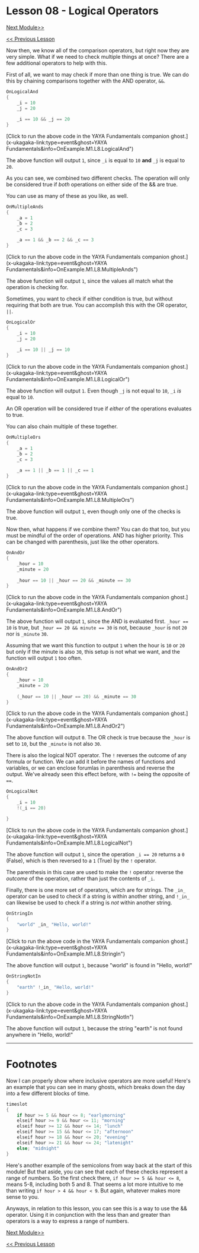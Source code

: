 # Lesson 08 - Logical Operators

[Next Module>>]()

[<< Previous Lesson](https://github.com/Zichqec/YAYA_Fundamentals/blob/main/Module%201%20-%20Basic%20Building%20Blocks/07%20-%20Comparisons.md)

Now then, we know all of the comparison operators, but right now they are very simple. What if we need to check multiple things at once? There are a few additional operators to help with this.

First of all, we want to may check if more than one thing is true. We can do this by chaining comparisons together with the AND operator, `&&`.

```c
OnLogicalAnd
{
	_i = 10
	_j = 20
	
	_i == 10 && _j == 20
}
```

[Click to run the above code in the YAYA Fundamentals companion ghost.](x-ukagaka-link:type=event&ghost=YAYA Fundamentals&info=OnExample.M1.L8.LogicalAnd")

The above function will output `1`, since `_i` is equal to `10` **and** `_j` is equal to `20`.

As you can see, we combined two different checks. The operation will only be considered true if *both* operations on either side of the && are true.

You can use as many of these as you like, as well.

```c
OnMultipleAnds
{
	_a = 1
	_b = 2
	_c = 3
	
	_a == 1 && _b == 2 && _c == 3
}
```

[Click to run the above code in the YAYA Fundamentals companion ghost.](x-ukagaka-link:type=event&ghost=YAYA Fundamentals&info=OnExample.M1.L8.MultipleAnds")

The above function will output `1`, since the values all match what the operation is checking for.


Sometimes, you want to check if either condition is true, but without requiring that both are true. You can accomplish this with the OR operator, `||`.

```c
OnLogicalOr
{
	_i = 10
	_j = 20
	
	_i == 10 || _j == 10
}
```

[Click to run the above code in the YAYA Fundamentals companion ghost.](x-ukagaka-link:type=event&ghost=YAYA Fundamentals&info=OnExample.M1.L8.LogicalOr")

The above function will output `1`. Even though `_j` is not equal to `10`, `_i` *is* equal to `10`.

An OR operation will be considered true if *either* of the operations evaluates to true.

You can also chain multiple of these together.

```c
OnMultipleOrs
{
	_a = 1
	_b = 2
	_c = 3
	
	_a == 1 || _b == 1 || _c == 1
}
```

[Click to run the above code in the YAYA Fundamentals companion ghost.](x-ukagaka-link:type=event&ghost=YAYA Fundamentals&info=OnExample.M1.L8.MultipleOrs")

The above function will output `1`, even though only one of the checks is true.

Now then, what happens if we combine them? You can do that too, but you must be mindful of the order of operations. AND has higher priority. This can be changed with parenthesis, just like the other operators.

```c
OnAndOr
{
	_hour = 10
	_minute = 20
	
	_hour == 10 || _hour == 20 && _minute == 30
}
```

[Click to run the above code in the YAYA Fundamentals companion ghost.](x-ukagaka-link:type=event&ghost=YAYA Fundamentals&info=OnExample.M1.L8.AndOr")

The above function will output `1`, since the AND is evaluated first. `_hour == 10` is true, but `_hour == 20 && minute == 30` is not, because `_hour` is not `20` nor is `_minute` `30`.

Assuming that we want this function to output `1` when the hour is `10` or `20` but only if the minute is also `30`, this setup is not what we want, and the function will output `1` too often.

```c
OnAndOr2
{
	_hour = 10
	_minute = 20
	
	(_hour == 10 || _hour == 20) && _minute == 30
}
```

[Click to run the above code in the YAYA Fundamentals companion ghost.](x-ukagaka-link:type=event&ghost=YAYA Fundamentals&info=OnExample.M1.L8.AndOr2")

The above function will output `0`. The OR check is true because the `_hour` is set to `10`, but the `_minute` is not also `30`.


There is also the logical NOT operator. The `!` reverses the outcome of any formula or function. We can add it before the names of functions and variables, or we can enclose forumlas in parenthesis and reverse the output. We've already seen this effect before, with `!=` being the opposite of `==`.

```c
OnLogicalNot
{
	_i = 10
	!(_i == 20)

}
```

[Click to run the above code in the YAYA Fundamentals companion ghost.](x-ukagaka-link:type=event&ghost=YAYA Fundamentals&info=OnExample.M1.L8.LogicalNot")

The above function will output `1`, since the operation `_i == 20` returns a `0` (False), which is then reversed to a `1` (True) by the `!` operator.

The parenthesis in this case are used to make the `!` operator reverse the *outcome* of the operation, rather than just the contents of `_i`.


Finally, there is one more set of operators, which are for strings. The `_in_` operator can be used to check if a string is within another string, and `!_in_` can likewise be used to check if a string is *not* within another string.

```c
OnStringIn
{
	"world" _in_ "Hello, world!"
}
```

[Click to run the above code in the YAYA Fundamentals companion ghost.](x-ukagaka-link:type=event&ghost=YAYA Fundamentals&info=OnExample.M1.L8.StringIn")

The above function will output `1`, because "world" is found in "Hello, world!"

```c
OnStringNotIn
{
	"earth" !_in_ "Hello, world!"
}
```

[Click to run the above code in the YAYA Fundamentals companion ghost.](x-ukagaka-link:type=event&ghost=YAYA Fundamentals&info=OnExample.M1.L8.StringNotIn")

The above function will output `1`, because the string "earth" is not found anywhere in "Hello, world!"

---

# Footnotes

Now I can properly show where inclusive operators are more useful! Here's an example that you can see in many ghosts, which breaks down the day into a few different blocks of time.

```c
timeslot
{
	if hour >= 5 && hour <= 8; "earlymorning"
	elseif hour >= 9 && hour <= 11; "morning"
	elseif hour >= 12 && hour <= 14; "lunch"
	elseif hour >= 15 && hour <= 17; "afternoon"
	elseif hour >= 18 && hour <= 20; "evening"
	elseif hour >= 21 && hour <= 24; "latenight"
	else; "midnight"
}
```

Here's another example of the semicolons from way back at the start of this module! But that aside, you can see that each of these checks represent a range of numbers. So the first check there, `if hour >= 5 && hour <= 8`, means 5-8, including both 5 and 8. That seems a lot more intuitive to me than writing `if hour > 4 && hour < 9`. But again, whatever makes more sense to you.

Anyways, in relation to this lesson, you can see this is a way to use the && operator. Using it in conjunction with the less than and greater than operators is a way to express a range of numbers.

[Next Module>>]()

[<< Previous Lesson](https://github.com/Zichqec/YAYA_Fundamentals/blob/main/Module%201%20-%20Basic%20Building%20Blocks/07%20-%20Comparisons.md)